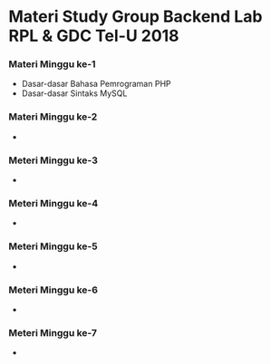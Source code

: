 Materi Study Group Backend Lab RPL & GDC Tel-U 2018
====================================================

### Materi Minggu ke-1
- Dasar-dasar Bahasa Pemrograman PHP 
- Dasar-dasar Sintaks MySQL

### Materi Minggu ke-2
-

### Meteri Minggu ke-3
-

### Meteri Minggu ke-4
-

### Meteri Minggu ke-5
-

### Meteri Minggu ke-6
-

### Meteri Minggu ke-7
-